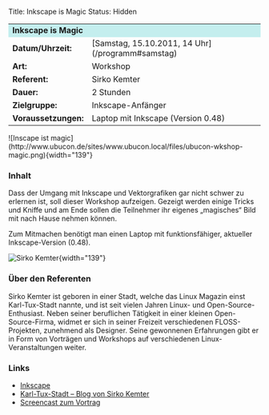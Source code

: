 Title: Inkscape is Magic
Status: Hidden

<table border="0" cellpadding="3" cellspacing="0" width="100%">
<tr>
<td colspan="3" style="font-weight: bold; background-color: #c4eeee;">
Inkscape is Magic

</td>
</tr>
<tr>
<td style="font-weight: bold;">
Datum/Uhrzeit:

</td>
<td>
[Samstag, 15.10.2011, 14 Uhr](/programm#samstag)

</td>
</tr>
<tr>
<td style="font-weight: bold;">
Art:

</td>
<td>
Workshop

</td>
</tr>
<tr>
<td style="font-weight: bold;">
Referent:

</td>
<td>
Sirko Kemter

</td>
</tr>
<tr>
<td style="font-weight: bold;">
Dauer:

</td>
<td>
2 Stunden

</td>
</tr>
<tr>
<td style="font-weight: bold;">
Zielgruppe:

</td>
<td>
Inkscape-Anfänger

</td>
</tr>
<tr>
<td style="font-weight: bold;">
Voraussetzungen:

</td>
<td>
Laptop mit Inkscape (Version 0.48)

</td>
</tr>
</table>
![Inscape ist
magic](http://www.ubucon.de/sites/www.ubucon.local/files/ubucon-wkshop-magic.png){width="139"}

### Inhalt

Dass der Umgang mit Inkscape und Vektorgrafiken gar nicht schwer zu
erlernen ist, soll dieser Workshop aufzeigen. Gezeigt werden einige
Tricks und Kniffe und am Ende sollen die Teilnehmer ihr eigenes
„magisches“ Bild mit nach Hause nehmen können.

Zum Mitmachen benötigt man einen Laptop mit funktionsfähiger, aktueller
Inkscape-Version (0.48).

![Sirko
Kemter](http://www.ubucon.de/sites/www.ubucon.local/files/sirko.png){width="139"}

### Über den Referenten

Sirko Kemter ist geboren in einer Stadt, welche das Linux Magazin einst
Karl-Tux-Stadt nannte, und ist seit vielen Jahren Linux- und
Open-Source-Enthusiast. Neben seiner beruflichen Tätigkeit in einer
kleinen Open-Source-Firma, widmet er sich in seiner Freizeit
verschiedenen FLOSS-Projekten, zunehmend als Designer. Seine gewonnenen
Erfahrungen gibt er in Form von Vorträgen und Workshops auf
verschiedenen Linux-Veranstaltungen weiter.

### Links

-   [Inkscape](http://inkscape.org/)
-   [Karl-Tux-Stadt – Blog von Sirko
    Kemter](http://karl-tux-stadt.de/ktuxs/)
-   [Screencast zum Vortrag](http://karl-tux-stadt.de/ktuxs/?p=2911)


